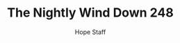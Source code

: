 ---
image: /assets/img/nwd/248_nwd_matthew_19_26_b_nlt.png
title: The Nightly Wind Down 248
categories:
  - The Nightly Wind Down
author: Hope Staff
notes: The Nightly Wind Down 248
embed: >-
  EMBED_GOES_HERE
transcript: >-
  SOME LINES OF TEXT START HERE
---